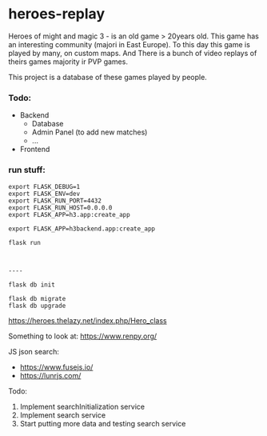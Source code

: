 # heroes-replay

Heroes of might and magic 3 - is an old game > 20years old. This game has an interesting community (majori in East Europe). To this day this game is played by many, on custom maps. And There is a bunch of video replays of theirs games majority ir PVP games.

This project is a database of these games played by people.

### Todo:
- Backend
    - Database
    - Admin Panel (to add new matches)
    - ...
- Frontend


### run stuff:


```
export FLASK_DEBUG=1
export FLASK_ENV=dev
export FLASK_RUN_PORT=4432
export FLASK_RUN_HOST=0.0.0.0
export FLASK_APP=h3.app:create_app 

export FLASK_APP=h3backend.app:create_app 

flask run



----

flask db init

flask db migrate
flask db upgrade

```






https://heroes.thelazy.net/index.php/Hero_class



Something to look at: https://www.renpy.org/



JS json search:
 - https://www.fusejs.io/
 - https://lunrjs.com/


 Todo:
 1. Implement searchInitialization service
 2. Implement search service
 3. Start putting more data and testing search service